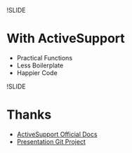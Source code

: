 !SLIDE
# With ActiveSupport #
* Practical Functions
* Less Boilerplate
* Happier Code

!SLIDE

# Thanks #
  * [ActiveSupport Official Docs](http://api.rubyonrails.org/classes/ActiveSupport.html)
  * [Presentation Git Project](http://github.com/robdimarco/)